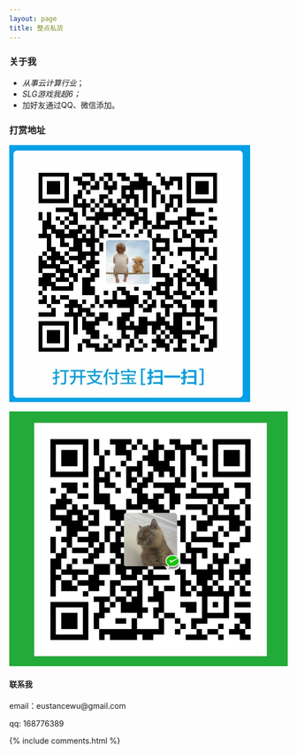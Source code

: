 ```yaml
---
layout: page
title: 整点私货 
---
```


### 关于我

- *从事云计算行业*；
- *SLG游戏我超6；*
- 加好友通过QQ、微信添加。

### 打赏地址

![](/images/payimg/alipayimg.jpg)

![](/images/payimg/weipayimg.jpg)

#### 联系我

<p> 
email：eustancewu@gmail.com     
<p> 
qq: 168776389     
<p> 


{% include comments.html %}

